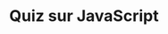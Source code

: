 ---
slug: "quiz-1"
title: "Quiz sur JavaScript"
questions:
  - text: "Quelle est la méthode pour ajouter un élément à un tableau en JavaScript ?"
    options:
      - "push()"
      - "pop()"
      - "shift()"
      - "unshift()"
    answer: 0
  - text: "Quel est le résultat de 2 + 2 ?"
    options:
      - "4"
      - "22"
      - "Erreur"
    answer: 0
  - text: "Comment déclare-t-on une variable en JavaScript ?"
    options:
      - "var"
      - "let"
      - "const"
      - "Toutes les réponses sont correctes"
    answer: 3
  - text: "Quel est le type de données de `null` en JavaScript ?"
    options:
      - "undefined"
      - "object"
      - "null"
      - "number"
    answer: 1
  - text: "Quelle méthode permet de convertir une chaîne de caractères en entier en JavaScript ?"
    options:
      - "parseInt()"
      - "parseFloat()"
      - "Number()"
      - "toString()"
    answer: 0
---